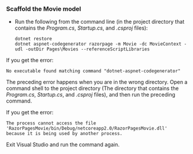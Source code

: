 <a name="scaffold"></a>

### Scaffold the Movie model

* Run the following from the command line (in the project directory that contains the *Program.cs*, *Startup.cs*, and *.csproj* files):

  ```console
  dotnet restore
  dotnet aspnet-codegenerator razorpage -m Movie -dc MovieContext -udl -outDir Pages\Movies --referenceScriptLibraries
  ```

If you get the error:

  ```
  No executable found matching command "dotnet-aspnet-codegenerator"
  ```

The preceding error happens when you are in the wrong directory. Open a command shell to the project directory (The directory that contains the *Program.cs*, *Startup.cs*, and *.csproj* files), and then run the preceding command.

If you get the error:

  ```
  The process cannot access the file
 'RazorPagesMovie/bin/Debug/netcoreapp2.0/RazorPagesMovie.dll'
  because it is being used by another process.
  ```

Exit Visual Studio and run the command again.
